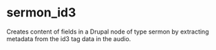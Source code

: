 # sermon_id3
Creates content of fields in a Drupal node of type sermon by extracting metadata from the id3 tag data in the audio.
